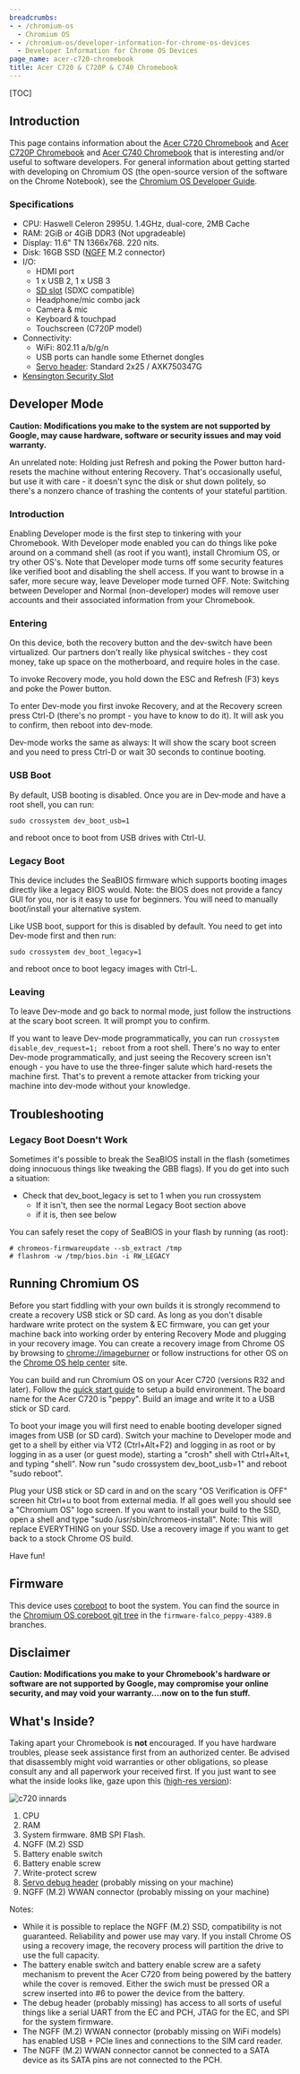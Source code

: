 ```yaml
---
breadcrumbs:
- - /chromium-os
  - Chromium OS
- - /chromium-os/developer-information-for-chrome-os-devices
  - Developer Information for Chrome OS Devices
page_name: acer-c720-chromebook
title: Acer C720 & C720P & C740 Chromebook
---
```


[TOC]

## Introduction

This page contains information about the [Acer C720
Chromebook](https://www.google.com/intl/en/chrome/devices/acer-c720-chromebook/)
and [Acer C720P
Chromebook](https://www.google.com/intl/en/chrome/devices/acer-c720p-chromebook/)
and [Acer C740
Chromebook](http://us.acer.com/ac/en/US/content/series/chromebook11c740) that is
interesting and/or useful to software developers. For general information about
getting started with developing on Chromium OS (the open-source version of the
software on the Chrome Notebook), see the [Chromium OS Developer
Guide](/chromium-os/developer-guide).

### Specifications

*   CPU: Haswell Celeron 2995U. 1.4GHz, dual-core, 2MB Cache
*   RAM: 2GiB or 4GiB DDR3 (Not upgradeable)
*   Display: 11.6" TN 1366x768. 220 nits.
*   Disk: 16GB SSD
            ([NGFF](http://en.wikipedia.org/wiki/Next_Generation_Form_Factor)
            M.2 connector)
*   I/O:
    *   HDMI port
    *   1 x USB 2, 1 x USB 3
    *   [SD slot](http://en.wikipedia.org/wiki/Secure_Digital) (SDXC
                compatible)
    *   Headphone/mic combo jack
    *   Camera & mic
    *   Keyboard & touchpad
    *   Touchscreen (C720P model)
*   Connectivity:
    *   WiFi: 802.11 a/b/g/n
    *   USB ports can handle some Ethernet dongles
    *   [Servo header](/chromium-os/servo): Standard 2x25 / AXK750347G
*   [Kensington Security
            Slot](http://en.wikipedia.org/wiki/Kensington_Security_Slot)

## Developer Mode

**Caution: Modifications you make to the system are not supported by Google, may
cause hardware, software or security issues and may void warranty.**

An unrelated note: Holding just Refresh and poking the Power button hard-resets
the machine without entering Recovery. That's occasionally useful, but use it
with care - it doesn't sync the disk or shut down politely, so there's a nonzero
chance of trashing the contents of your stateful partition.

### Introduction

Enabling Developer mode is the first step to tinkering with your Chromebook.
With Developer mode enabled you can do things like poke around on a command
shell (as root if you want), install Chromium OS, or try other OS's. Note that
Developer mode turns off some security features like verified boot and disabling
the shell access. If you want to browse in a safer, more secure way, leave
Developer mode turned OFF. Note: Switching between Developer and Normal
(non-developer) modes will remove user accounts and their associated information
from your Chromebook.

### Entering

On this device, both the recovery button and the dev-switch have been
virtualized. Our partners don't really like physical switches - they cost money,
take up space on the motherboard, and require holes in the case.

To invoke Recovery mode, you hold down the ESC and Refresh (F3) keys and poke
the Power button.

To enter Dev-mode you first invoke Recovery, and at the Recovery screen press
Ctrl-D (there's no prompt - you have to know to do it). It will ask you to
confirm, then reboot into dev-mode.

Dev-mode works the same as always: It will show the scary boot screen and you
need to press Ctrl-D or wait 30 seconds to continue booting.

### USB Boot

By default, USB booting is disabled. Once you are in Dev-mode and have a root
shell, you can run:

```none
sudo crossystem dev_boot_usb=1
```

and reboot once to boot from USB drives with Ctrl-U.

### Legacy Boot

This device includes the SeaBIOS firmware which supports booting images directly
like a legacy BIOS would. Note: the BIOS does not provide a fancy GUI for you,
nor is it easy to use for beginners. You will need to manually boot/install your
alternative system.

Like USB boot, support for this is disabled by default. You need to get into
Dev-mode first and then run:

```none
sudo crossystem dev_boot_legacy=1
```

and reboot once to boot legacy images with Ctrl-L.

### Leaving

To leave Dev-mode and go back to normal mode, just follow the instructions at
the scary boot screen. It will prompt you to confirm.

If you want to leave Dev-mode programmatically, you can run `crossystem
disable_dev_request=1; reboot` from a root shell. There's no way to enter
Dev-mode programmatically, and just seeing the Recovery screen isn't enough -
you have to use the three-finger salute which hard-resets the machine first.
That's to prevent a remote attacker from tricking your machine into dev-mode
without your knowledge.

## Troubleshooting

### Legacy Boot Doesn't Work

Sometimes it's possible to break the SeaBIOS install in the flash (sometimes
doing innocuous things like tweaking the GBB flags). If you do get into such a
situation:

*   Check that dev_boot_legacy is set to 1 when you run crossystem
    *   If it isn't, then see the normal Legacy Boot section above
    *   if it is, then see below

You can safely reset the copy of SeaBIOS in your flash by running (as root):

```none
# chromeos-firmwareupdate --sb_extract /tmp
# flashrom -w /tmp/bios.bin -i RW_LEGACY
```

## Running Chromium OS

Before you start fiddling with your own builds it is strongly recommend to
create a recovery USB stick or SD card. As long as you don't disable hardware
write protect on the system & EC firmware, you can get your machine back into
working order by entering Recovery Mode and plugging in your recovery image. You
can create a recovery image from Chrome OS by browsing to
[chrome://imageburner](javascript:void(0);) or follow instructions for other OS
on the [Chrome OS help
center](https://support.google.com/chromebook/answer/1080595?hl=en) site.

You can build and run Chromium OS on your Acer C720 (versions R32 and later).
Follow the [quick start guide](/chromium-os/quick-start-guide) to setup a build
environment. The board name for the Acer C720 is "peppy". Build an image and
write it to a USB stick or SD card.

To boot your image you will first need to enable booting developer signed images
from USB (or SD card). Switch your machine to Developer mode and get to a shell
by either via VT2 (Ctrl+Alt+F2) and logging in as root or by logging in as a
user (or guest mode), starting a "crosh" shell with Ctrl+Alt+t, and typing
"shell". Now run "sudo crossystem dev_boot_usb=1" and reboot "sudo reboot".

Plug your USB stick or SD card in and on the scary "OS Verification is OFF"
screen hit Ctrl+u to boot from external media. If all goes well you should see a
"Chromium OS" logo screen. If you want to install your build to the SSD, open a
shell and type "sudo /usr/sbin/chromeos-install". Note: This will replace
EVERYTHING on your SSD. Use a recovery image if you want to get back to a stock
Chrome OS build.

Have fun!

## Firmware

This device uses [coreboot](http://www.coreboot.org/) to boot the system. You
can find the source in the [Chromium OS coreboot git
tree](https://chromium.googlesource.com/chromiumos/third_party/coreboot/+/firmware-falco_peppy-4389.B)
in the `firmware-falco_peppy-4389.B` branches.

## Disclaimer

**Caution: Modifications you make to your Chromebook's hardware or software are
not supported by Google, may compromise your online security, and may void your
warranty....now on to the fun stuff.**

## What's Inside?

Taking apart your Chromebook is **not** encouraged. If you have hardware
troubles, please seek assistance first from an authorized center. Be advised
that disassembly might void warranties or other obligations, so please consult
any and all paperwork your received first. If you just want to see what the
inside looks like, gaze upon this ([high-res
version](/chromium-os/developer-information-for-chrome-os-devices/acer-c720-chromebook/c720-chromebook-innards.png)):

<img alt="c720 innards"
src="/chromium-os/developer-information-for-chrome-os-devices/acer-c720-chromebook/c720-chromebook-annotated-innards.png">

1.  CPU
2.  RAM
3.  System firmware. 8MB SPI Flash.
4.  NGFF (M.2) SSD
5.  Battery enable switch
6.  Battery enable screw
7.  Write-protect screw
8.  [Servo debug header](/chromium-os/servo) (probably missing on your
            machine)
9.  NGFF (M.2) WWAN connector (probably missing on your machine)

Notes:

*   While it is possible to replace the NGFF (M.2) SSD, compatibility is
            not guaranteed. Reliability and power use may vary. If you install
            Chrome OS using a recovery image, the recovery process will
            partition the drive to use the full capacity.
*   The battery enable switch and battery enable screw are a safety
            mechanism to prevent the Acer C720 from being powered by the battery
            while the cover is removed. Either the swich must be pressed OR a
            screw inserted into #6 to power the device from the battery.
*   The debug header (probably missing) has access to all sorts of
            useful things like a serial UART from the EC and PCH, JTAG for the
            EC, and SPI for the system firmware.
*   The NGFF (M.2) WWAN connector (probably missing on WiFi models) has
            enabled USB + PCIe lines and connections to the SIM card reader.
*   The NGFF (M.2) WWAN connector cannot be connected to a SATA device
            as its SATA pins are not connected to the PCH.
